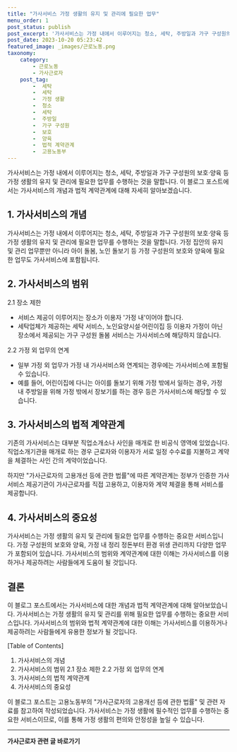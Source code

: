```yaml
---
title: "가사서비스 가정 생활의 유지 및 관리에 필요한 업무"
menu_order: 1
post_status: publish
post_excerpt: '가사서비스는 가정 내에서 이루어지는 청소, 세탁, 주방일과 가구 구성원의 보호 양육 등 가정 생활의 유지 및 관리에 필요한 업무를 수행하는 것을 말합니다. 이 블로그 포스트에서는 가사서비스의 개념과 법적 계약관계에 대해 자세히 알아보겠습니다.'
post_date: 2023-10-20 05:23:42
featured_image: _images/근로노동.png
taxonomy:
    category:
        - 근로노동
        - 가사근로자
    post_tag:
        -  세탁
        -  세탁
        -  가정 생활
        -  청소
        -  세탁
        -  주방일
        -  가구 구성원
        -  보호
        -  양육
        -  법적 계약관계
        -  고용노동부
---
```



가사서비스는 가정 내에서 이루어지는 청소, 세탁, 주방일과 가구 구성원의 보호·양육 등 가정 생활의 유지 및 관리에 필요한 업무를 수행하는 것을 말합니다. 이 블로그 포스트에서는 가사서비스의 개념과 법적 계약관계에 대해 자세히 알아보겠습니다.

## 1. 가사서비스의 개념

가사서비스는 가정 내에서 이루어지는 청소, 세탁, 주방일과 가구 구성원의 보호·양육 등 가정 생활의 유지 및 관리에 필요한 업무를 수행하는 것을 말합니다. 가정 집안의 유지 및 관리 업무뿐만 아니라 아이 돌봄, 노인 돌보기 등 가정 구성원의 보호와 양육에 필요한 업무도 가사서비스에 포함됩니다.

## 2. 가사서비스의 범위

2.1 장소 제한
- 서비스 제공이 이루어지는 장소가 이용자 '가정 내'이어야 합니다.
- 세탁업체가 제공하는 세탁 서비스, 노인요양시설·어린이집 등 이용자 가정이 아닌 장소에서 제공되는 가구 구성원 돌봄 서비스는 가사서비스에 해당하지 않습니다.

2.2 가정 외 업무의 연계
- 일부 가정 외 업무가 가정 내 가사서비스와 연계되는 경우에는 가사서비스에 포함될 수 있습니다.
- 예를 들어, 어린이집에 다니는 아이를 돌보기 위해 가정 밖에서 일하는 경우, 가정 내 주방일을 위해 가정 밖에서 장보기를 하는 경우 등은 가사서비스에 해당할 수 있습니다.

## 3. 가사서비스의 법적 계약관계

기존의 가사서비스는 대부분 직업소개소나 사인을 매개로 한 비공식 영역에 있었습니다. 직업소개기관을 매개로 하는 경우 근로자와 이용자가 서로 일정 수수료를 지불하고 계약을 체결하는 사인 간의 계약이었습니다.

하지만 "가사근로자의 고용개선 등에 관한 법률"에 따른 계약관계는 정부가 인증한 가사서비스 제공기관이 가사근로자를 직접 고용하고, 이용자와 계약 체결을 통해 서비스를 제공합니다.

## 4. 가사서비스의 중요성

가사서비스는 가정 생활의 유지 및 관리에 필요한 업무를 수행하는 중요한 서비스입니다. 가정 구성원의 보호와 양육, 가정 내 정리 정돈부터 환경 위생 관리까지 다양한 업무가 포함되어 있습니다. 가사서비스의 범위와 계약관계에 대한 이해는 가사서비스를 이용하거나 제공하려는 사람들에게 도움이 될 것입니다.

## 결론

이 블로그 포스트에서는 가사서비스에 대한 개념과 법적 계약관계에 대해 알아보았습니다. 가사서비스는 가정 생활의 유지 및 관리를 위해 필요한 업무를 수행하는 중요한 서비스입니다. 가사서비스의 범위와 법적 계약관계에 대한 이해는 가사서비스를 이용하거나 제공하려는 사람들에게 유용한 정보가 될 것입니다.

[Table of Contents]
1. 가사서비스의 개념
2. 가사서비스의 범위
   2.1 장소 제한
   2.2 가정 외 업무의 연계
3. 가사서비스의 법적 계약관계
4. 가사서비스의 중요성

이 블로그 포스트는 고용노동부의 "가사근로자의 고용개선 등에 관한 법률" 및 관련 자료를 참고하여 작성되었습니다. 가사서비스는 가정 생활에 필수적인 업무를 수행하는 중요한 서비스이므로, 이를 통해 가정 생활의 편의와 안정성을 높일 수 있습니다.
<!-- wp:separator -->
<hr class="wp-block-separator has-alpha-channel-opacity"/>
<!-- /wp:separator -->

<!-- wp:group {"backgroundColor":"base","layout":{"type":"constrained"}} -->
<div class="wp-block-group has-base-background-color has-background"><!-- wp:paragraph {"align":"center","fontSize":"medium"} -->
<p class="has-text-align-center has-large-font-size"><strong>가사근로자 관련 글 바로가기</strong></p>
<!-- /wp:paragraph -->


<!-- wp:latest-posts
{"categories":[{"id":9531,"count":19,"description":"","link":"https://uknowlaw.com/category/%ea%b0%80%ec%82%ac%ea%b7%bc%eb%a1%9c%ec%9e%90/","name":"가사근로자","slug":"가사근로자","taxonomy":"category","parent":0,"meta":[],"_links":{"self":[{"href":"https://uknowlaw.com/wp-json/wp/v2/categories/9531"}],"collection":[{"href":"https://uknowlaw.com/wp-json/wp/v2/categories"}],"about":[{"href":"https://uknowlaw.com/wp-json/wp/v2/taxonomies/category"}],"wp:post_type":[{"href":"https://uknowlaw.com/wp-json/wp/v2/posts?categories=9531"}],"curies":[{"name":"wp","href":"https://api.w.org/{rel}","templated":true}]}}],"postsToShow":100,"excerptLength":28,"postLayout":"grid","columns":2,"featuredImageAlign":"left","featuredImageSizeSlug":"large","fontSize":"small"} /--></div>
<!-- /wp:group -->